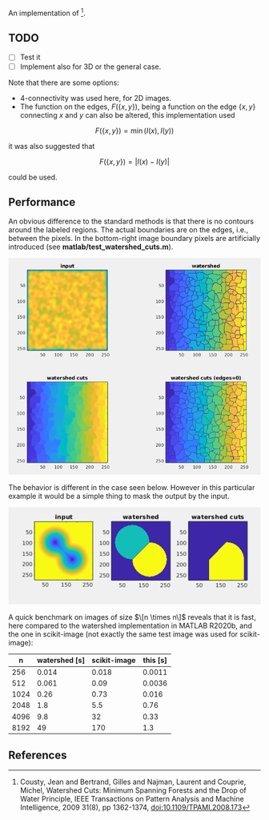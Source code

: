 An implementation of [^1].

## TODO
- [ ] Test it
- [ ] Implement also for 3D or the general case.

Note that there are some options:
- 4-connectivity was used here, for 2D images.
- The function on the edges, $`F(\{x,y\})`$, being a function on the edge
  $`\{x,y\}`$ connecting $x$ and $y$ can also be altered, this
  implementation used

``` math
F(\{x,y\}) = \min \left( I(x) , I(y) \right)
```

it was also suggested that
``` math
F(\{x,y\}) = | I(x) - I(y) |
```

could be used.

## Performance
An obvious difference to the standard methods is that there is no
contours around the labeled regions. The actual boundaries are on the
edges, i.e., between the pixels. In the bottom-right image boundary
pixels are artificially introduced (see **matlab/test_watershed_cuts.m**).

<img src="doc/screenshot1.png">

The behavior is different in the case seen below. However in this
particular example it would be a simple thing to mask the output by
the input.

<img src="doc/screenshot2.png">


A quick benchmark on images of size $`\[n \times n\]`$ reveals that it
is fast, here compared to the watershed implementation in MATLAB
R2020b, and the one in scikit-image (not exactly the same test image
was used for scikit-image):

| n    | watershed [s] | scikit-image | this [s] |
| ---  |    ---        |     ---      |   ---    |
| 256  |  0.014        |   0.018      | 0.0011   |
| 512  |  0.061        |   0.09       | 0.0036   |
| 1024 |  0.26         |   0.73       | 0.016    |
| 2048 |  1.8          |   5.5        | 0.76     |
| 4096 |  9.8          |  32          | 0.33     |
| 8192 | 49            | 170          | 1.3      |

## References

[^1]: Cousty, Jean and Bertrand, Gilles and Najman, Laurent and Couprie, Michel, Watershed Cuts: Minimum Spanning Forests and the Drop of Water Principle, IEEE Transactions on Pattern Analysis and Machine Intelligence, 2009 31(8), pp 1362-1374, [doi:10.1109/TPAMI.2008.173](http://dx.doi.org/10.1109/TPAMI.2008.173)
